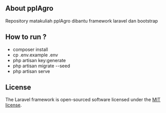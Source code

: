 ## About pplAgro

Repository matakuliah pplAgro dibantu framework laravel dan bootstrap

## How to run ?

- composer install
- cp .env.example .env
- php artisan key:generate
- php artisan migrate --seed
- php artisan serve

## License

The Laravel framework is open-sourced software licensed under the [MIT license](https://opensource.org/licenses/MIT).
